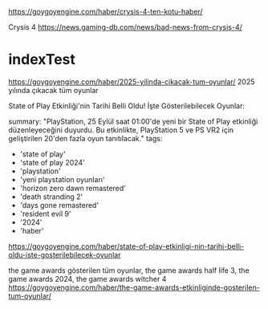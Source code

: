 
https://goygoyengine.com/haber/crysis-4-ten-kotu-haber/

Crysis 4 https://news.gaming-db.com/news/bad-news-from-crysis-4/



# indexTest

https://goygoyengine.com/haber/2025-yilinda-cikacak-tum-oyunlar/
2025 yılında çıkacak tüm oyunlar



State of Play Etkinliği'nin Tarihi Belli Oldu! İşte Gösterilebilecek Oyunlar:

 summary: "PlayStation, 25 Eylül saat 01:00'de yeni bir State of Play etkinliği düzenleyeceğini duyurdu. Bu etkinlikte, PlayStation 5 ve PS VR2 için geliştirilen 20'den fazla oyun tanıtılacak."
tags:
  - 'state of play'
  - 'state of play 2024'
  - 'playstation'
  - 'yeni playstation oyunları'
  - 'horizon zero dawn remastered'
  - 'death stranding 2'
  - 'days gone remastered'
  - 'resident evil 9'
  - '2024'
  - 'haber'

https://goygoyengine.com/haber/state-of-play-etkinligi-nin-tarihi-belli-oldu-iste-gosterilebilecek-oyunlar

the game awards gösterilen tüm oyunlar, the game awards half life 3, the game awards 2024, the game awards witcher 4
https://goygoyengine.com/haber/the-game-awards-etkinliginde-gosterilen-tum-oyunlar/
